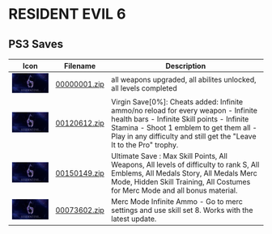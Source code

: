 # RESIDENT EVIL 6

## PS3 Saves

| Icon | Filename | Description |
|------|----------|-------------|
| ![RESIDENT EVIL 6](ICON0.PNG) | [00000001.zip](00000001.zip) | all weapons upgraded, all abilites unlocked, all levels completed |
| ![RESIDENT EVIL 6](ICON0.PNG) | [00120612.zip](00120612.zip) | Virgin Save[0%]: Cheats added: Infinite ammo/no reload for every weapon - Infinite health bars - Infinite Skill points - Infinite Stamina - Shoot 1 emblem to get them all - Play in any difficulty and still get the "Leave It to the Pro" trophy. |
| ![RESIDENT EVIL 6](ICON0.PNG) | [00150149.zip](00150149.zip) | Ultimate Save : Max Skill Points, All Weapons, All levels of difficulty to rank S, All Emblems, All Medals Story, All Medals Merc Mode, Hidden Skill Training, All Costumes for Merc Mode and all bonus material. |
| ![RESIDENT EVIL 6](ICON0.PNG) | [00073602.zip](00073602.zip) | Merc Mode Infinite Ammo - Go to merc settings and use skill set 8. Works with the latest update. |
